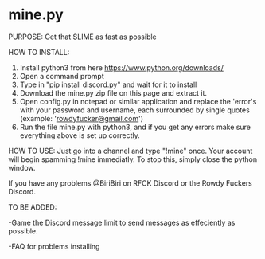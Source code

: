 # mine.py
PURPOSE:
Get that SLIME as fast as possible

HOW TO INSTALL:
1. Install python3 from here https://www.python.org/downloads/
2. Open a command prompt
3. Type in "pip install discord.py" and wait for it to install
4. Download the mine.py zip file on this page and extract it.
5. Open config.py in notepad or similar application and replace the 'error's with your password and username, each surrounded by single quotes (example: 'rowdyfucker@gmail.com')
6. Run the file mine.py with python3, and if you get any errors make sure everything above is set up correctly.

HOW TO USE:
Just go into a channel and type "!mine" once. Your account will begin spamming !mine immediatly. To stop this, simply close the python window. 

If you have any problems @BiriBiri on RFCK Discord or the Rowdy Fuckers Discord. 

TO BE ADDED:

-Game the Discord message limit to send messages as effeciently as possible.

-FAQ for problems installing

